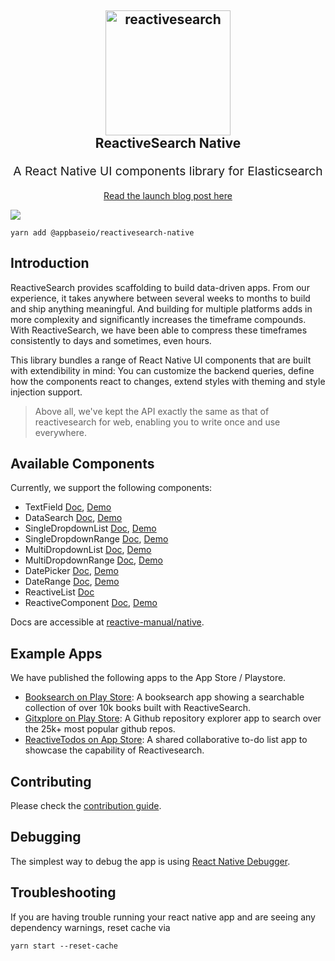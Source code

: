 <h2 align="center">
  <img src="https://i.imgur.com/iiR9wAs.png" alt="reactivesearch" title="reactivesearch" width="200" />
  <br />
  ReactiveSearch Native
  <br />
</h2>

<p align="center" style="font-size: 1.2rem">A React Native UI components library for Elasticsearch</p>
<p align="center"><a href="https://medium.appbase.io/build-your-next-react-native-app-with-reactivesearch-ce21829f3bf5">Read the launch blog post here</a></p>

![](https://i.imgur.com/h33Qt6A.png)


```
yarn add @appbaseio/reactivesearch-native
```

## Introduction

ReactiveSearch provides scaffolding to build data-driven apps. From our experience, it takes anywhere between several weeks to months to build and ship anything meaningful. And building for multiple platforms adds in more complexity and significantly increases the timeframe compounds. With ReactiveSearch, we have been able to compress these timeframes consistently to days and sometimes, even hours.

This library bundles a range of React Native UI components that are built with extendibility in mind: You can customize the backend queries, define how the components react to changes, extend styles with theming and style injection support.

> Above all, we've kept the API exactly the same as that of reactivesearch for web, enabling you to write once and use everywhere.

## Available Components

Currently, we support the following components:

- TextField [Doc](https://opensource.appbase.io/reactive-manual/native/components/textfield.html), [Demo](https://expo.io/@siddharthlatest/textfield)
- DataSearch [Doc](https://opensource.appbase.io/reactive-manual/native/components/datasearch.html), [Demo](https://expo.io/@siddharthlatest/datasearch)
- SingleDropdownList [Doc](https://opensource.appbase.io/reactive-manual/native/components/singledropdownlist.html), [Demo](https://expo.io/@siddharthlatest/singledropdownlist)
- SingleDropdownRange [Doc](https://opensource.appbase.io/reactive-manual/native/components/singledropdownrange.html), [Demo](https://expo.io/@siddharthlatest/singledropdownrange)
- MultiDropdownList [Doc](https://opensource.appbase.io/reactive-manual/native/components/multidropdownlist.html), [Demo](https://expo.io/@siddharthlatest/multidropdownlist)
- MultiDropdownRange [Doc](https://opensource.appbase.io/reactive-manual/native/components/multidropdownrange.html), [Demo](https://expo.io/@siddharthlatest/multidropdownrange)
- DatePicker [Doc](https://opensource.appbase.io/reactive-manual/native/components/datepicker.html), [Demo](https://expo.io/@siddharthlatest/datepicker)
- DateRange [Doc](https://opensource.appbase.io/reactive-manual/native/components/daterange.html), [Demo](https://expo.io/@siddharthlatest/daterange)
- ReactiveList [Doc](https://opensource.appbase.io/reactive-manual/native/components/reactivelist.html) 
- ReactiveComponent [Doc](https://opensource.appbase.io/reactive-manual/native/advanced/reactivecomponent.html), [Demo](https://snack.expo.io/Sy0tN0K8f)


Docs are accessible at [reactive-manual/native](https://opensource.appbase.io/reactive-manual/native). 

## Example Apps

We have published the following apps to the App Store / Playstore.

- [Booksearch on Play Store](https://play.google.com/store/apps/details?id=com.booksnative): A booksearch app showing a searchable collection of over 10k books built with ReactiveSearch.  
- [Gitxplore on Play Store](https://play.google.com/store/apps/details?id=com.appbaseio.gitxplore): A Github repository explorer app to  search over the 25k+ most popular github repos.  
- [ReactiveTodos on App Store](https://itunes.apple.com/us/app/reactivetodos/id1347926945?mt=8): A shared collaborative to-do list app to showcase the capability of Reactivesearch.

## Contributing

Please check the [contribution guide](.github/CONTRIBUTING.md).

## Debugging

The simplest way to debug the app is using [React Native Debugger](https://github.com/jhen0409/react-native-debugger).

## Troubleshooting

If you are having trouble running your react native app and are seeing any dependency warnings, reset cache via 

```
yarn start --reset-cache
```
